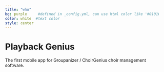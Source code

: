 ```yaml
---
title: "who"
bg: purple     #defined in _config.yml, can use html color like '#010101'
color: white  #text color
style: center
---
```


# Playback Genius
The first mobile app for Groupanizer / ChoirGenius choir management software.
